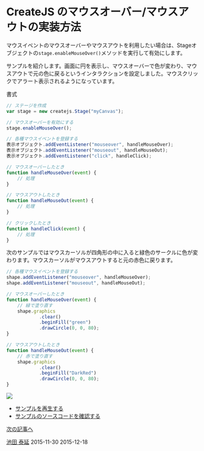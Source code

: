# CreateJS のマウスオーバー/マウスアウトの実装方法

マウスイベントのマウスオーバーやマウスアウトを利用したい場合は、Stageオブジェクトの`stage.enableMouseOver()`メソッドを実行して有効にします。

サンプルを紹介します。画面に円を表示し、マウスオーバーで色が変わり、マウスアウトで元の色に戻るというインタラクションを設定しました。マウスクリックでアラート表示されるようになっています。

書式

```js
// ステージを作成
var stage = new createjs.Stage("myCanvas");

// マウスオーバーを有効にする
stage.enableMouseOver();
```

```js
// 各種マウスイベントを登録する
表示オブジェクト.addEventListener("mouseover", handleMouseOver);
表示オブジェクト.addEventListener("mouseout", handleMouseOut);
表示オブジェクト.addEventListener("click", handleClick);

// マウスオーバーしたとき
function handleMouseOver(event) {
	// 処理
}

// マウスアウトしたとき
function handleMouseOut(event) {
	// 処理
}

// クリックしたとき
function handleClick(event) {
	// 処理
}
```

次のサンプルではマウスカーソルが四角形の中に入ると緑色のサークルに色が変わります。マウスカーソルがマウスアウトすると元の赤色に戻ります。

```js
// 各種マウスイベントを登録する
shape.addEventListener("mouseover", handleMouseOver);
shape.addEventListener("mouseout", handleMouseOut);

// マウスオーバーしたとき
function handleMouseOver(event) {
	// 緑で塗り直す
	shape.graphics
			.clear()
			.beginFill("green")
			.drawCircle(0, 0, 80);
}

// マウスアウトしたとき
function handleMouseOut(event) {
	// 赤で塗り直す
	shape.graphics
			.clear()
			.beginFill("DarkRed")
			.drawCircle(0, 0, 80);
}
```


![](../imgs/mouse_touch.html.png)

- [サンプルを再生する](https://ics-creative.github.io/tutorial-createjs/samples/mouse_over.html)
- [サンプルのソースコードを確認する](../samples/mouse_over.html)

[次の記事へ](mouse_drag.md)



<article-author>[池田 泰延](https://twitter.com/clockmaker)</article-author>
<article-date-published>2015-11-30</article-date-published>
<article-date-modified>2015-12-18</article-date-modified>
